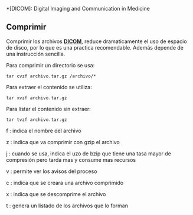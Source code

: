 *[DICOM]: Digital Imaging and Communication in Medicine
## Comprimir

Comprimir los archivos [__DICOM__](http://es.wikipedia.org/wiki/DICOM), reduce dramaticamente el uso de espacio de disco, por lo que es una practica recomendable. Además depende de una instrucción sencilla.  

Para comprimir un directorio se usa:

    tar cvzf archivo.tar.gz /archivo/*

Para extraer el contenido se utiliza:

    tar xvzf archivo.tar.gz

Para listar el contenido sin extraer:

    tar tvzf archivo.tar.gz

f
: indica el nombre del archivo

z
: indica que va comprimir con gzip el archivo

j
: cuando se usa, indica el uzo de bzip que tiene una tasa mayor de compresión pero tarda mas y consume mas recursos

v
: permite ver los avisos del proceso 

c
: indica que se creara una archivo comprimido

x
: indica que se descomprime el archivo 

t
: genera un listado de los archivos que lo forman